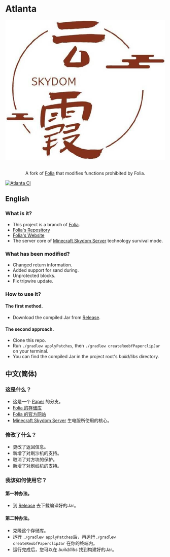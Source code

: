 # Atlanta
<div align=center>
    <img src="./Skydom.png">
    <br /><br />
    <p>A fork of <a href="https://GitHub.com/PaperMC/Folia">Folia</a> that modifies functions prohibited by Folia.</p>
</div>

[![Atlanta CI](https://GitHub.com/SkydomGroup/Atlanta/actions/workflows/Release.yml/badge.svg)](https://github.com/SkydomGroup/Atlanta/releases)

## English

### What is it?

* This project is a branch of [Folia](https://PaperMC.io/software/folia).
* [Folia's Repository](https://GitHub.com/PaperMC/Folia/)
* [Folia's Website](https://PaperMC.io/software/folia)
* The server core of [Minecraft Skydom Server](https://www.Skydom.org/) technology survival mode.

### What has been modified?

* Changed return information.
* Added support for sand during.
* Unprotected blocks.
* Fix tripwire update.

### How to use it?

#### The first method.
* Download the compiled Jar from [Release](https://github.com/SkydomGroup/Atlanta/releases).

#### The second approach.
* Clone this repo.
* Run `./gradlew applyPatches`, then `./gradlew createReobfPaperclipJar` on your terminal.
* You can find the compiled Jar in the project root's *build/libs* directory.


## 中文(简体)

### 这是什么？

* 这是一个 [Paper](https://PaperMC.io/software/folia) 的分支。
* [Folia 的存储库](https://GitHub.com/PaperMC/Folia/)
* [Folia 的官方网站](https://PaperMC.io/software/folia)
* [Minecraft Skydom Server](https://www.Skydom.org/) 生电服所使用的核心。

### 修改了什么？

* 更改了返回信息。
* 新增了对刷沙机的支持。
* 取消了对方块的保护。
* 新增了对刷线机的支持。

### 我该如何使用它？

#### 第一种办法。
* 到 [Release](https://github.com/SkydomGroup/Atlanta/releases) 去下载编译好的Jar。

#### 第二种办法。
* 克隆这个存储库。
* 运行 `./gradlew applyPatches`后，再运行`./gradlew createReobfPaperclipJar` 在你的终端内。
* 运行完成后，您可以在 *build/libs* 找到构建好的Jar。
